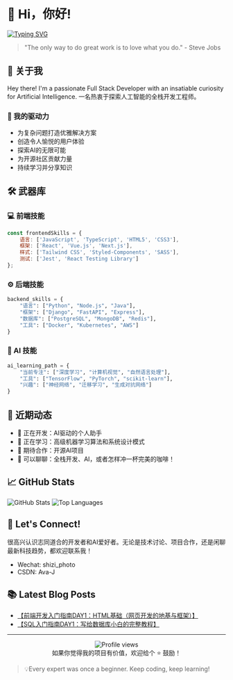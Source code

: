 # 👋 Hi，你好!

[![Typing SVG](https://readme-typing-svg.demolab.com?font=Fira+Code&pause=1000&width=435&lines=Full+Stack+Developer;AI+Enthusiast;Eternal+Learner;Code+Craftsman)](https://git.io/typing-svg)

> "The only way to do great work is to love what you do." - Steve Jobs

## 🚀 关于我

Hey there! I'm a passionate Full Stack Developer with an insatiable curiosity for Artificial Intelligence.
一名热衷于探索人工智能的全栈开发工程师。

### 🎯 我的驱动力
- 为复杂问题打造优雅解决方案
- 创造令人愉悦的用户体验
- 探索AI的无限可能
- 为开源社区贡献力量
- 持续学习并分享知识


## 🛠️ 武器库

### 💻 前端技能
```javascript
const frontendSkills = {
    语言: ['JavaScript', 'TypeScript', 'HTML5', 'CSS3'],
    框架: ['React', 'Vue.js', 'Next.js'],
    样式: ['Tailwind CSS', 'Styled-Components', 'SASS'],
    测试: ['Jest', 'React Testing Library']
};
```

### ⚙️ 后端技能
```python
backend_skills = {
    "语言": ["Python", "Node.js", "Java"],
    "框架": ["Django", "FastAPI", "Express"],
    "数据库": ["PostgreSQL", "MongoDB", "Redis"],
    "工具": ["Docker", "Kubernetes", "AWS"]
}
```

### 🤖 AI 技能
```python
ai_learning_path = {
    "当前专注": ["深度学习", "计算机视觉", "自然语言处理"],
    "工具": ["TensorFlow", "PyTorch", "scikit-learn"],
    "兴趣": ["神经网络", "迁移学习", "生成对抗网络"]
}
```

## 🌟 近期动态

- 🔭 正在开发：AI驱动的个人助手
- 🌱 正在学习：高级机器学习算法和系统设计模式
- 👯 期待合作：开源AI项目
- 💬 可以聊聊：全栈开发、AI，或者怎样冲一杯完美的咖啡！

## 📈 GitHub Stats

![GitHub Stats](https://github-readme-stats.vercel.app/api?username=Ava-Jia&show_icons=true&theme=radical)
![Top Languages](https://github-readme-stats.vercel.app/api/top-langs/?username=Ava-Jia&layout=compact&theme=radical)

## 🤝 Let's Connect!

很高兴认识志同道合的开发者和AI爱好者。无论是技术讨论、项目合作，还是闲聊最新科技趋势，都欢迎联系我！

- Wechat: shizi_photo
- CSDN: Ava-J

## 📚 Latest Blog Posts
<!-- BLOG-POST-LIST:START -->
<ul>
<li><a target="_blank" href="https://blog.csdn.net/m0_63887085/article/details/143921379">【前端开发入门指南DAY1：HTML基础（网页开发的地基与框架）】</a></li>
<li><a target="_blank" href="https://blog.csdn.net/m0_63887085/article/details/143715027">【SQL入门指南DAY1：写给数据库小白的完整教程】</a></li></ul>
<!-- BLOG-POST-LIST:END -->

---

<p align="center">
    <img src="https://komarev.com/ghpvc/?username=your-username&color=blueviolet" alt="Profile views"/>
    </br>
    如果你觉得我的项目有价值，欢迎给个 ⭐️ 鼓励！
</p>

> 💡Every expert was once a beginner. Keep coding, keep learning!
